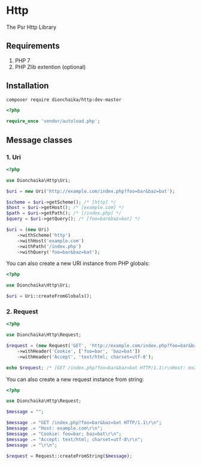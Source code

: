 # Http
The Psr Http Library

## Requirements
1. PHP 7
2. PHP Zlib extention (optional)

## Installation
```bash
composer require dionchaika/http:dev-master
```

```php
<?php

require_once 'vendor/autoload.php';
```

## Message classes

### 1. Uri
```php
<?php

use Dionchaika\Http\Uri;

$uri = new Uri('http://example.com/index.php?foo=bar&baz=bat');

$scheme = $uri->getScheme(); /* [http] */
$host = $uri->getHost(); /* [example.com] */
$path = $uri->getPath(); /* [/index.php] */
$query = $uri->getQuery(); /* [foo=bar&baz=bat] */

$uri = (new Uri)
    ->withScheme('http')
    ->withHost('example.com')
    ->withPath('/index.php')
    ->withQuery('foo=bar&baz=bat');
```

You can also create a new URI instance from PHP globals:

```php
<?php

use Dionchaika\Http\Uri;

$uri = Uri::createFromGlobals();
```

### 2. Request
```php
<?php

use Dionchaika\Http\Request;

$request = (new Request('GET', 'http://example.com/index.php?foo=bar&baz=bat'))
    ->withHeader('Cookie', ['foo=bar', 'baz=bat'])
    ->withHeader('Accept', 'text/html; charset=utf-8');

echo $request; /* [GET /index.php?foo=bar&baz=bat HTTP/1.1\r\nHost: example.com\r\n...] */
```

You can also create a new request instance from string:

```php
<?php

use Dionchaika\Http\Request;

$message = "";

$message .= "GET /index.php?foo=bar&baz=bat HTTP/1.1\r\n";
$message .= "Host: example.com\r\n";
$message .= "Cookie: foo=bar; baz=bat\r\n";
$message .= "Accept: text/html; charset=utf-8\r\n";
$message .= "\r\n";

$request = Request::createFromString($message);
```
